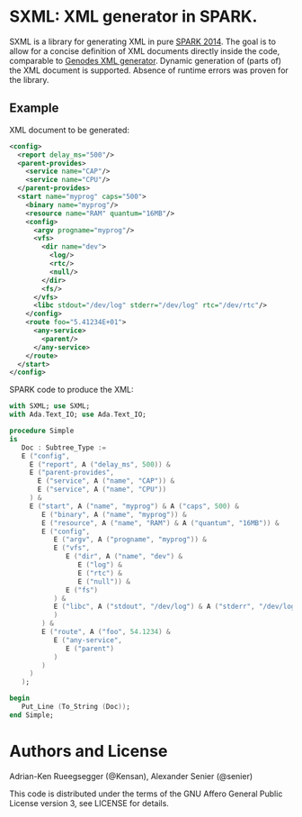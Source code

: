 # SXML: XML generator in SPARK.

SXML is a library for generating XML in pure [SPARK 2014](http://spark-2014.org). The goal is to allow for a concise definition of XML documents directly inside the code, comparable to [Genodes XML generator](https://github.com/genodelabs/genode/tree/master/repos/os/src/test/xml_generator). Dynamic generation of (parts of) the XML document is supported. Absence of runtime errors was proven for the library.

## Example

XML document to be generated:

```XML
<config>
  <report delay_ms="500"/>
  <parent-provides>
    <service name="CAP"/>
    <service name="CPU"/>
  </parent-provides>
  <start name="myprog" caps="500">
    <binary name="myprog"/>
    <resource name="RAM" quantum="16MB"/>
    <config>
      <argv progname="myprog"/>
      <vfs>
        <dir name="dev">
          <log/>
          <rtc/>
          <null/>
        </dir>
        <fs/>
      </vfs>
      <libc stdout="/dev/log" stderr="/dev/log" rtc="/dev/rtc"/>
    </config>
    <route foo="5.41234E+01">
      <any-service>
        <parent/>
      </any-service>
    </route>
  </start>
</config>
```

SPARK code to produce the XML:

```Ada
with SXML; use SXML;
with Ada.Text_IO; use Ada.Text_IO;

procedure Simple
is
   Doc : Subtree_Type :=
   E ("config",
     E ("report", A ("delay_ms", 500)) &
     E ("parent-provides",
       E ("service", A ("name", "CAP")) &
       E ("service", A ("name", "CPU"))
     ) &
     E ("start", A ("name", "myprog") & A ("caps", 500) &
        E ("binary", A ("name", "myprog")) &
        E ("resource", A ("name", "RAM") & A ("quantum", "16MB")) &
        E ("config",
           E ("argv", A ("progname", "myprog")) &
           E ("vfs",
              E ("dir", A ("name", "dev") &
                 E ("log") &
                 E ("rtc") &
                 E ("null")) &
              E ("fs")
           ) &
           E ("libc", A ("stdout", "/dev/log") & A ("stderr", "/dev/log") & A ("rtc", "/dev/rtc")
           )
        ) &
        E ("route", A ("foo", 54.1234) &
           E ("any-service",
              E ("parent")
           )
        )
     )
   );

begin
   Put_Line (To_String (Doc));
end Simple;
```

# Authors and License

Adrian-Ken Rueegsegger (@Kensan), Alexander Senier (@senier)

This code is distributed under the terms of the GNU Affero General Public License version 3, see LICENSE for details.

